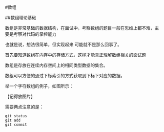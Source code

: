 #数组

##数组理论基础

数组是非常基础的数据结构，在面试中，考察数组的题目一般在思维上都不难，主要是考察对代码的掌控能力

也就是说，想法很简单，但实现起来 可能就不是那么回事了。

首先要知道数组在内存中的存储方式，这样才能真正理解数组相关的面试题

数组是存放在连续内存空间上的相同类型数据的集合。

数组可以方便的通过下标索引的方式获取到下标下对应的数据。

举一个字符数组的例子，如图所示：

【记得放图片】

需要两点注意的是：

```
git status
git add
git commit
```

